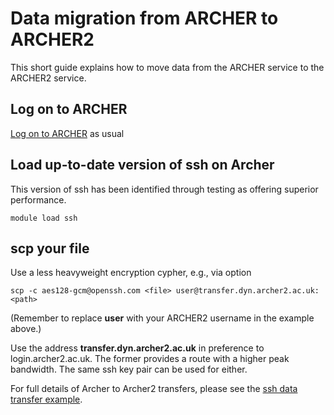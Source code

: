 # Data migration from ARCHER to ARCHER2

This short guide explains how to move data from the ARCHER service to the ARCHER2 service.

## Log on to ARCHER

[Log on to ARCHER](http://www.archer.ac.uk/documentation/user-guide/connecting.php#sec-2.1) as usual

## Load up-to-date version of ssh on Archer

This version of ssh has been identified through testing as offering superior performance.
 
    module load ssh


## scp your file

Use a less heavyweight encryption cypher, e.g., via option

    scp -c aes128-gcm@openssh.com <file> user@transfer.dyn.archer2.ac.uk:<path>

(Remember to replace **user** with your ARCHER2 username in the example above.)

Use the address **transfer.dyn.archer2.ac.uk** in preference to login.archer2.ac.uk. The former provides a route with a higher peak bandwidth. The same ssh key pair can be used for either.

For full details of Archer to Archer2 transfers, please see  the [ssh data transfer example](../data#ssh-data-transfer-example).


